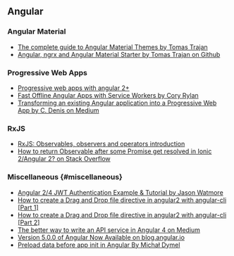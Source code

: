 ## Angular

### Angular Material

* [The complete guide to Angular Material Themes by Tomas Trajan](https://medium.com/@tomastrajan/the-complete-guide-to-angular-material-themes-4d165a9d24d1)
* [Angular, ngrx and Angular Material Starter by Tomas Trajan on Github](https://github.com/tomastrajan/angular-ngrx-material-starter)

### Progressive Web Apps

* [Progressive web apps with angular 2+](https://houssein.me/progressive-angular-applications)
* [Fast Offline Angular Apps with Service Workers by Cory Rylan](https://coryrylan.com/blog/fast-offline-angular-apps-with-service-workers)
* [Transforming an existing Angular application into a Progressive Web App by C. Denis on Medium](https://medium.com/@cdeniz/transforming-an-existing-angular-application-into-a-progressive-web-app-d48869ba391f)

### RxJS

* [RxJS: Observables, observers and operators introduction](https://toddmotto.com/rxjs-observables-observers-operators)
* [How to return Observable after some Promise get resolved in Ionic 2/Angular 2? on Stack Overflow](https://stackoverflow.com/questions/41585514/how-to-return-observable-after-some-promise-get-resolved-in-ionic-2-angular-2)

### Miscellaneous {#miscellaneous}

* [Angular 2/4 JWT Authentication Example & Tutorial by Jason Watmore](http://jasonwatmore.com/post/2016/08/16/angular-2-jwt-authentication-example-tutorial)
* [How to create a Drag and Drop file directive in angular2 with angular-cli [Part 1]](https://scotch.io/@minrock/how-to-create-a-drag-and-drop-file-directive-in-angular2-with-angular-cli-part-1)
* [How to create a Drag and Drop file directive in angular2 with angular-cli [Part 2]](https://scotch.io/@minrock/how-to-create-a-drag-and-drop-file-directive-in-angular2-with-angular-cli-part-2)
* [The better way to write an API service in Angular 4 on Medium](https://medium.com/netscape/the-better-way-to-write-api-service-in-angular-4-c9178ecf7f48)
* [Version 5.0.0 of Angular Now Available on blog.angular.io](https://blog.angular.io/version-5-0-0-of-angular-now-available-37e414935ced)
* [Preload data before app init in Angular By Michał Dymel](https://devblog.dymel.pl/2017/10/17/angular-preload/)
